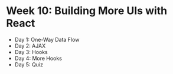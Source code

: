 # Week 10: Building More UIs with React

- Day 1: One-Way Data Flow
- Day 2: AJAX
- Day 3: Hooks
- Day 4: More Hooks
- Day 5: Quiz
